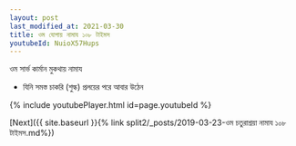 ```yaml
---
layout: post
last_modified_at: 2021-03-30
title: ওম যোগায় নামায ১০৮ টাইমস
youtubeId: NuioX57Hups
---
```

 
 
 ওম সার্ভ কার্মান মুকথায় নামায  
 
 -  যিনি সমস্ত চাকরি (শুল্ক) প্রলয়ের পরে আবার উঠেন 
 
  
 
  
 
 
 
 
 
 


{% include youtubePlayer.html id=page.youtubeId %}
 
[Next]({{ site.baseurl }}{% link  split2/_posts/2019-03-23-ওম চতুরাশ্রয়া নামায ১০৮ টাইমস.md%})
 
